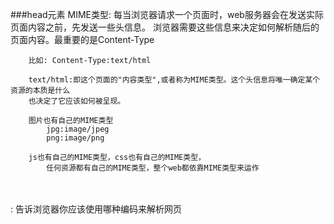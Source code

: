 ###head元素
	MIME类型:
		每当浏览器请求一个页面时，web服务器会在发送实际页面内容之前，先发送一些头信息。
		浏览器需要这些信息来决定如何解析随后的页面内容。最重要的是Content-Type
		
		比如: Content-Type:text/html
		
		text/html:即这个页面的"内容类型",或者称为MIME类型。这个头信息将唯一确定某个资源的本质是什么
		也决定了它应该如何被呈现。
		
		图片也有自己的MIME类型		
			jpg:image/jpeg   
			png:image/png
			
		js也有自己的MIME类型，css也有自己的MIME类型，
			任何资源都有自己的MIME类型，整个web都依靠MIME类型来运作


​			
​			
	<meta charset="UTF-8">:
		告诉浏览器你应该使用哪种编码来解析网页